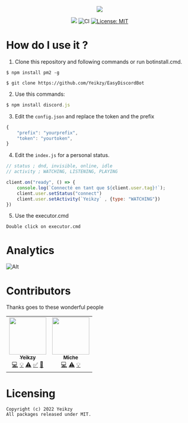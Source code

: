 <div align="center">
   <a href="https://discord.gg/W7cY7FH" target="_blank"><img src="https://github.com/Yeikzy/EasyDiscordBot/blob/main/workflows/readme-header.png" align="center" /></a>

 <a href="https://discord.gg/kmpnWBzDCa"><img src="https://img.shields.io/discord/903412602921705544.svg?label=&logo=discord&logoColor=ffffff&color=7389D8&labelColor=6A7EC2 "></a>
        <img src="https://github.com/zaida04/guilded.js/actions/workflows/ci.yml/badge.svg" alt="CI">
        <a href="https://opensource.org/licenses/MIT"><img src="https://img.shields.io/badge/License-MIT-yellow.svg" alt="License: MIT"></a><br>
    </p>
</div>

</div>

# How do I use it ?

1. Clone this repository and following commands or run botinstall.cmd.
```
$ npm install pm2 -g

$ git clone https://github.com/Yeikzy/EasyDiscordBot
```

2. Use this commands:

```js 
$ npm install discord.js
```

3. Edit the ``config.json`` and replace the token and the prefix

```js
{
    "prefix": "yourprefix",
    "token": "yourtoken",
}
```

4. Edit the ``index.js`` for a personal status.

```js
// status ; dnd, invisible, online, idle
// activity ; WATCHING, LISTENING, PLAYING

client.on("ready", () => {
    console.log(`Connecté en tant que ${client.user.tag}!`);
    client.user.setStatus("connect")
    client.user.setActivity(`Yeikzy` , {type: "WATCHING"})
})
```

5. Use the executor.cmd

```Double click on executor.cmd```

# Analytics

![Alt](https://repobeats.axiom.co/api/embed/15556c445712dbddf3baa88a4950db1faf8e6e69.svg "Repobeats analytics image")

# Contributors

Thanks goes to these wonderful people

<!-- ALL-CONTRIBUTORS-LIST:START - Do not remove or modify this section -->
<!-- prettier-ignore-start -->
<!-- markdownlint-disable -->
<table>
  <tr>
    <td align="center"><a href="https://github.com/Yeikzy"><img src="https://avatars.githubusercontent.com/u/48528776?v=4?s=100" width="100px;" alt=""/><br /><sub><b>Yeikzy</b></sub></a><br /><a href="https://github.com/Yeikzy/EasyDiscordBot" title="Code">💻</a> <a href="#example-Yeikzy" title="Examples">💡</a> <a href="https://github.com/Yeikzy/EasyDiscordBot/pulls" title="Tests">⚠️</a> <a href="#tutorial-Yeikzy" title="Tutorials">✅</a> <a href="#ideas-yeikzy" title="Ideas, Planning, & Feedback">🤔</a></td>
    <td align="center"><a href="https://github.com/Miche-Desti"><img src="https://avatars.githubusercontent.com/u/91158131?v=4" width="100px;" alt=""/><br /><sub><b>Miche</b></sub></a><br /><a href="https://github.com/Yeikzy/EasyDiscordBot" title="Code">💻</a> <a href="https://github.com/Yeikzy/EasyDiscordBot/pulls" title="Tests">⚠️</a> <a href="#example-Miche" title="Examples">💡</a></td>
  </tr>
</table>

<!-- markdownlint-restore -->
<!-- prettier-ignore-end -->

<!-- ALL-CONTRIBUTORS-LIST:END -->

# Licensing 
```
Copyright (c) 2022 Yeikzy 
All packages released under MIT.
```
